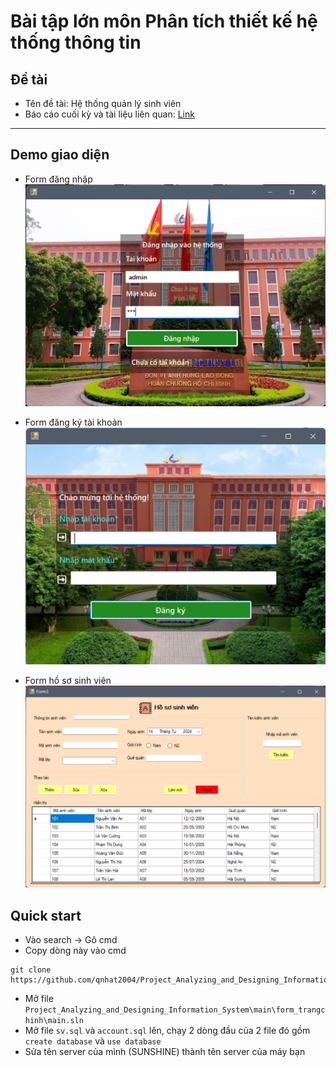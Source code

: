 # Bài tập lớn môn Phân tích thiết kế hệ thống thông tin

## Đề tài
- Tên đề tài: Hệ thống quản lý sinh viên
- Báo cáo cuối kỳ và tài liệu liên quan: [Link](https://drive.google.com/drive/folders/1dTjtBEfGEJeXr4PoeIMJpjeUoDU7dvOR?usp=drive_link)
---

## Demo giao diện
- Form đăng nhập
![Form đăng nhập](images/dangnhap.png)

- Form đăng ký tài khoản
![Form đăng ký tài khoản](images/dangky.png)

- Form hồ sơ sinh viên
![Form hồ sơ sinh viên](images/hoso.png)

## Quick start
- Vào search -> Gõ cmd
- Copy dòng này vào cmd
  
```
git clone https://github.com/qnhat2004/Project_Analyzing_and_Designing_Information_System.git
```

- Mở file `Project_Analyzing_and_Designing_Information_System\main\form_trangchinh\main.sln`
- Mở file `sv.sql` và `account.sql` lên, chạy 2 dòng đầu của 2 file đó gồm `create database` và `use database`
- Sửa tên server của mình (SUNSHINE) thành tên server của máy bạn
